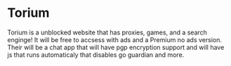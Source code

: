 # Torium
Torium is a unblocked website that has proxies, games, and a search enginge! It will be free to accsess with ads and a Premium no ads version. Their will be a chat app that will have pgp encryption support and will have js that runs automaticaly that disables go guardian and more.
